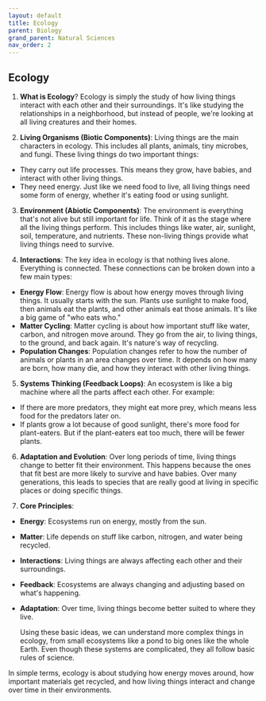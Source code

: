```yaml
---
layout: default
title: Ecology
parent: Biology
grand_parent: Natural Sciences
nav_order: 2
---
```


## Ecology

1. **What is Ecology**? Ecology is simply the study of how living things interact with each other and their surroundings. It's like studying the relationships in a neighborhood, but instead of people, we're looking at all living creatures and their homes.

2. **Living Organisms (Biotic Components)**: Living things are the main characters in ecology. This includes all plants, animals, tiny microbes, and fungi. These living things do two important things:
- They carry out life processes. This means they grow, have babies, and interact with other living things.
- They need energy. Just like we need food to live, all living things need some form of energy, whether it's eating food or using sunlight.

3. **Environment (Abiotic Components)**: The environment is everything that's not alive but still important for life. Think of it as the stage where all the living things perform. This includes things like water, air, sunlight, soil, temperature, and nutrients. These non-living things provide what living things need to survive.

4. **Interactions**: The key idea in ecology is that nothing lives alone. Everything is connected. These connections can be broken down into a few main types:
- **Energy Flow**: Energy flow is about how energy moves through living things. It usually starts with the sun. Plants use sunlight to make food, then animals eat the plants, and other animals eat those animals. It's like a big game of "who eats who."
- **Matter Cycling**: Matter cycling is about how important stuff like water, carbon, and nitrogen move around. They go from the air, to living things, to the ground, and back again. It's nature's way of recycling.
- **Population Changes**: Population changes refer to how the number of animals or plants in an area changes over time. It depends on how many are born, how many die, and how they interact with other living things.

5. **Systems Thinking (Feedback Loops)**: An ecosystem is like a big machine where all the parts affect each other. For example:
- If there are more predators, they might eat more prey, which means less food for the predators later on.
- If plants grow a lot because of good sunlight, there's more food for plant-eaters. But if the plant-eaters eat too much, there will be fewer plants.

6. **Adaptation and Evolution**: Over long periods of time, living things change to better fit their environment. This happens because the ones that fit best are more likely to survive and have babies. Over many generations, this leads to species that are really good at living in specific places or doing specific things.

7. **Core Principles**:
- **Energy**: Ecosystems run on energy, mostly from the sun.
- **Matter**: Life depends on stuff like carbon, nitrogen, and water being recycled.
- **Interactions**: Living things are always affecting each other and their surroundings.
- **Feedback**: Ecosystems are always changing and adjusting based on what's happening.
- **Adaptation**: Over time, living things become better suited to where they live.

    Using these basic ideas, we can understand more complex things in ecology, from small ecosystems like a pond to big ones like the whole Earth. Even though these systems are complicated, they all follow basic rules of science.

In simple terms, ecology is about studying how energy moves around, how important materials get recycled, and how living things interact and change over time in their environments.
